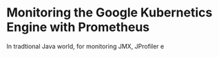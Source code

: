 # Monitoring the Google Kubernetics Engine with Prometheus

In tradtional Java world, for monitoring JMX, JProfiler e
<!--stackedit_data:
eyJoaXN0b3J5IjpbNTA4NTUwOTIzLDEzNDEwNjk2NzhdfQ==
-->